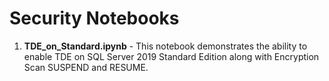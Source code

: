 # Security Notebooks
1. **TDE_on_Standard.ipynb** - This notebook demonstrates the ability to enable TDE on SQL Server 2019 Standard Edition along with Encryption Scan SUSPEND and RESUME.
